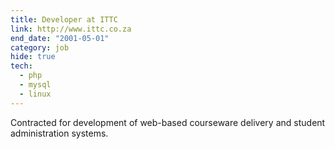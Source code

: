 ```yaml
---
title: Developer at ITTC
link: http://www.ittc.co.za
end_date: "2001-05-01"
category: job
hide: true
tech: 
  - php
  - mysql
  - linux
---
```

Contracted for development of web-based courseware delivery and student administration systems.
